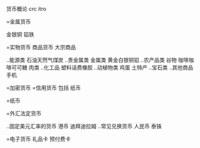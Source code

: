 

货币概论  crc itro

=金属货币

金银铜
铝铁 


=实物货币 商品货币 大宗商品 

..能源类 石油天然气煤炭
..贵金属类  金属类 黄金白银铜铝
..农产品类 谷物 咖啡咖啡可可糖  肉类
..化工品 塑料话费橡胶
..动植物类  鸡蛋 土特产
..宝石类 
..其他商品 手机


=加密货币
=信用货币 
包括  纸币

=纸币 

=外汇法定货币

..固定美元汇率的货币 港币 迪拜迪拉姆
..常见兑换货币 人民币 泰铢

=电子货币 礼品卡 预付费卡

